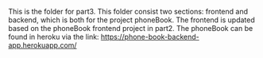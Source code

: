 This is the folder for part3. This folder consist two sections: frontend and backend, which is both for the project phoneBook. 
The frontend is updated based on the phoneBook frontend project in part2.
The phoneBook can be found in heroku via the link:
https://phone-book-backend-app.herokuapp.com/
